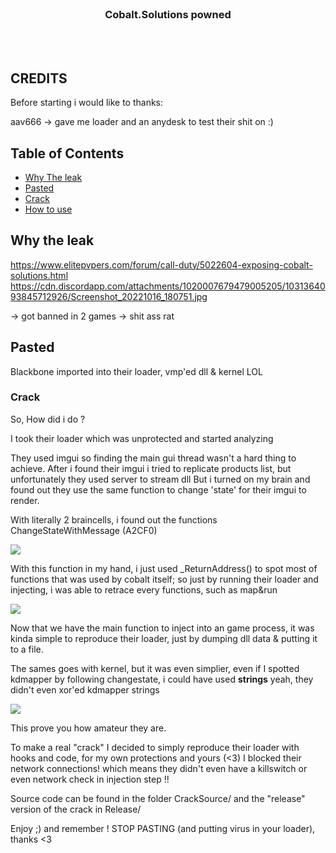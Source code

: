 <!-- PROJECT LOGO -->
<br />
<p align="center">
</p>
  <h3 align="center">Cobalt.Solutions powned </h3>
  <p align="center">
    <br />
    <br />
</p>


## CREDITS 
Before starting i would like to thanks:

aav666 -> gave me loader and an anydesk to test their shit on :)
<!-- TABLE OF CONTENTS -->
## Table of Contents

* [Why The leak](#why-the-leak)
* [Pasted](#pasted)
* [Crack](#Crack)
* [How to use](#usage)

<!-- ABOUT THE PROJECT -->
## Why the leak

https://www.elitepvpers.com/forum/call-duty/5022604-exposing-cobalt-solutions.html
https://cdn.discordapp.com/attachments/1020007679479005205/1031364093845712926/Screenshot_20221016_180751.jpg


-> got banned in 2 games
-> shit ass rat

<!-- GETTING STARTED -->
## Pasted

Blackbone imported into their loader, vmp'ed dll & kernel LOL

### Crack

So, How did i do ? 

I took their loader which was unprotected and started analyzing 

They used imgui so finding the main gui thread wasn't a hard thing to achieve. 
After i found their imgui i tried to replicate products list, but unfortunately they used server to stream dll
But i turned on my brain and found out they use the same function to change 'state' for their imgui to render. 

With literally 2 braincells, i found out the functions ChangeStateWithMessage (A2CF0)

<img src=https://cdn.discordapp.com/attachments/898252526456012871/1031742446742274129/unknown.png></img>

With this function in my hand, i just used _ReturnAddress() to spot most of functions that was used by cobalt itself; so just by running their loader and injecting, i was able to retrace every functions, such as map&run

<img src=https://cdn.discordapp.com/attachments/898252526456012871/1031742873202327562/unknown.png></img>

Now that we have the main function to inject into an game process, it was kinda simple to reproduce their loader, just by dumping dll data & putting it to a file. 

The sames goes with kernel, but it was even simplier, even if I spotted kdmapper by following changestate, i could have used **strings** yeah, they didn't even xor'ed kdmapper strings

<img src=https://cdn.discordapp.com/attachments/898252526456012871/1031743322093539408/unknown.png></img>

This prove you how amateur they are. 

To make a real "crack" I decided to simply reproduce their loader with hooks and code, for my own protections and yours (<3) I blocked their network connections! 
which means they didn't even have a killswitch or even network check in injection step !! 

Source code can be found in the folder CrackSource/ and the "release" version of the crack in Release/ 


Enjoy ;) and remember ! STOP PASTING (and putting virus in your loader), thanks <3
